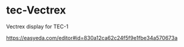 # tec-Vectrex
Vectrex display for TEC-1


https://easyeda.com/editor#id=830a12ca62c24f5f9e1fbe34a570673a

